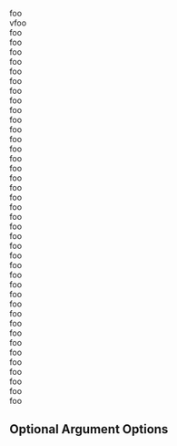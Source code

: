 foo  
vfoo  
foo  
foo  
foo  
foo  
foo  
foo  
foo  
foo  
foo  
foo  
foo  
foo  
foo  
foo  
foo  
foo  
foo  
foo  
foo  
foo  
foo  
foo  
foo  
foo  
foo  
foo  
foo  
foo  
foo  
foo  
foo  
foo  
foo  
foo  
foo  
foo  
foo  
foo  
foo  

## Optional Argument Options